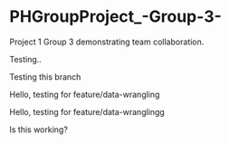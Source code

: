 # PHGroupProject_-Group-3-
Project 1 Group 3 demonstrating team collaboration.

Testing..

Testing this branch

Hello, testing for feature/data-wrangling


Hello, testing for feature/data-wranglingg

Is this working?